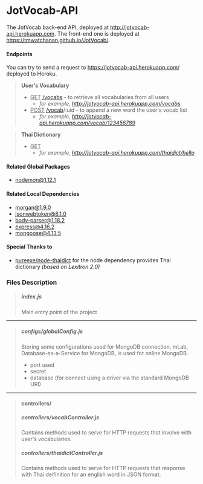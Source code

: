 # JotVocab-API
The JotVocab back-end API, deployed at http://jotvocab-api.herokuapp.com. The front-end one is deployed at https://tmwatchanan.github.io/JotVocab/.

#### Endpoints
You can try to send a request to https://jotvocab-api.herokuapp.com/ deployed to Heroku.

> **User's Vocabulary**
>+ <ins>GET</ins> [/vocabs](https://jotvocab-api.herokuapp.com/vocabs) - to retrieve all vocabularies from all users
>   + *for example, http://jotvocab-api.herokuapp.com/vocabs*
>+ <ins>POST</ins> [/vocab](https://jotvocab-api.herokuapp.com/vocab)/:uid - to append a new word the user's vocab list
>   + *for example, http://jotvocab-api.herokuapp.com/vocab/123456789*

> **Thai Dictionary**
>+ <ins>GET</ins>
>   + *for example, http://jotvocab-api.herokuapp.com/thaidict/hello*

#### Related Global Packages
+ nodemon@1.12.1

#### Related Local Dependencies
+ morgan@1.9.0
+ jsonwebtoken@8.1.0
+ body-parser@1.18.2
+ express@4.16.2
+ mongoose@4.13.5

#### Special Thanks to
+ [pureexe/node-thaidict](https://github.com/pureexe/node-thaidict) for the node dependency provides Thai dictionary _(based on Lexitron 2.0)_

### Files Description

>##### index.js
> Main entry point of the project
-----------------------------------------------
> ##### configs/globalConfig.js
> Storing some configurations used for MongoDB connection. mLab, Database-as-a-Service for MongoDB, is used for online MongoDB.
> + port used
> + secret
> + database (for connect using a driver via the standard MongoDB URI)

-----------------------------------------------
>#### controllers/
> ##### controllers/vocabController.js
> Contains methods used to serve for HTTP requests that involve with user's vocabularies.
> ##### controllers/thaidictController.js
> Contains methods used to serve for HTTP requests that response with Thai deifinition for an english word in JSON format.
